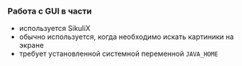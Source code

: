 ﻿### Работа с GUI в части

* используется SikuliX
* обычно используется, когда необходимо искать картиники на экране
* требует установленной системной переменной ```JAVA_HOME```


